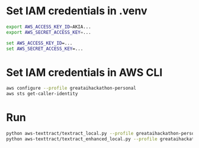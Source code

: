 # Set IAM credentials in .venv
```bash
export AWS_ACCESS_KEY_ID=AKIA...
export AWS_SECRET_ACCESS_KEY=...
```

```cmd
set AWS_ACCESS_KEY_ID=...
set AWS_SECRET_ACCESS_KEY=...
```

# Set IAM credentials in AWS CLI
```bash
aws configure --profile greataihackathon-personal
aws sts get-caller-identity
```

# Run
```bash
python aws-texttract/textract_local.py --profile greataihackathon-personal --image aws-texttract/paystub/paystub.jpg --region us-east-1
python aws-texttract/textract_enhanced_local.py --profile greataihackathon-personal --image aws-texttract/paystub/paystub.jpg --region us-east-1 --mode tfb
```
